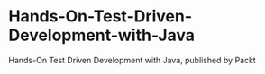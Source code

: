 # Hands-On-Test-Driven-Development-with-Java
Hands-On Test Driven Development with Java, published by Packt
